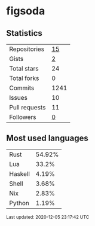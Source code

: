 # figsoda


## Statistics

<table>
    <tr>
        <td>Repositories</td>
        <td><a href="https://github.com/figsoda?tab=repositories">15</a></td>
    </tr>
    <tr>
        <td>Gists</td>
        <td><a href="https://gist.github.com/figsoda">2</a></td>
    </tr>
    <tr>
        <td>Total stars</td>
        <td>24</td>
    </tr>
    <tr>
        <td>Total forks</td>
        <td>0</td>
    </tr>
    <tr>
        <td>Commits</td>
        <td>1241</td>
    </tr>
    <tr>
        <td>Issues</td>
        <td>10</td>
    </tr>
    <tr>
        <td>Pull requests</td>
        <td>11</td>
    </tr>
    <tr>
        <td>Followers</td>
        <td><a href="https://github.com/figsoda?tab=followers">0</a></td>
    </tr>
</table>


## Most used languages

<table>
<tr><td>Rust</td><td>54.92%</td></tr>
<tr><td>Lua</td><td>33.2%</td></tr>
<tr><td>Haskell</td><td>4.19%</td></tr>
<tr><td>Shell</td><td>3.68%</td></tr>
<tr><td>Nix</td><td>2.83%</td></tr>
<tr><td>Python</td><td>1.19%</td></tr>
</table>


<sub>Last updated: 2020-12-05 23:17:42 UTC</sub>
